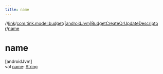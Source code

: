 ```yaml
---
title: name
---
```

//[link](../../../index.html)/[com.tink.model.budget](../index.html)/[[androidJvm]BudgetCreateOrUpdateDescriptor](index.html)/[name](name.html)



# name



[androidJvm]\
val [name](name.html): [String](https://kotlinlang.org/api/latest/jvm/stdlib/kotlin/-string/index.html)




